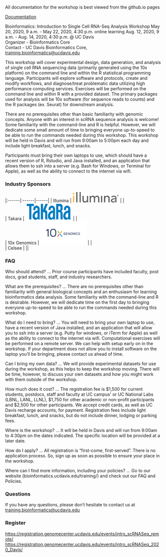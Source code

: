 All documentation for the workshop is best viewed from the github.io pages

[Documentation](https://ucdavis-bioinformatics-training.github.io/2020-Intro_Single_Cell_RNA_Seq/)

Bioinformatics: Introduction to Single Cell RNA-Seq Analysis Workshop
May 20, 2020, 9 a.m. - May 22, 2020, 4:30 p.m. online learning
Aug. 12, 2020, 9 a.m. - Aug. 14, 2020, 4:30 p.m. @ UC Davis  
Organizer - Bioinformatics Core  
Contact - UC Davis Bioinformatics Core, training.bioinformatics@ucdavis.edu

This workshop will cover experimental design, data generation, and analysis of single cell RNA sequencing data (primarily generated using the 10x platform) on the command line and within the R statistical programming language. Participants will explore software and protocols, create and modify workflows, and diagnose/treat problematic data utilizing high performance computing services. Exercises will be performed on the command line and within R with a provided dataset. The primary packages used for analysis will be 10x software (for sequence reads to counts) and the R packages (ex. Seurat) for downstream analysis.

There are no prerequisites other than basic familiarity with genomic concepts. Anyone with an interest in scRNA sequence analysis is welcome! Some familiarity with the command-line and R is helpful. However, we will dedicate some small amount of time to bringing everyone up-to-speed to be able to run the commands needed during this workshop. This workshop will be held in Davis and will run from 9:00am to 5:00pm each day and include light breakfast, lunch, and snacks.

Participants must bring their own laptops to use, which should have a recent version of R, Rstudio, and Java installed, and an application that allows them to ssh into a server (e.g. Bash for Windows, or Terminal for Apple), as well as the ability to connect to the internet via wifi.

### Industry Sponsors

|:------|:------|------|
| Illumina |  <img src="base_figures/illumina.png" alt="illumina" width="150px"/> |    |  
| Takara | <img src="base_figures/takara.png" alt="takara" width="150px"/> |    |  
| 10x Genomics | <img src="base_figures/10x.png" alt="10x genomics" width="150px"/> |    |  
| Celsee | ||

### FAQ

Who should attend? … Prior course participants have included faculty, post docs, grad students, staff, and industry researchers.

What are the prerequisites? … There are no prerequisites other than familiarity with general biological concepts and an enthusiasm for learning bioinformatics data analysis. Some familiarity with the command-line and R is desirable.  However, we will dedicate time on the first day to bringing everyone up-to-speed to be able to run the commands needed during this workshop.

What do I need to bring? … You will need to bring your own laptop to use, have a recent version of Java installed, and an application that will allow you to ssh into a server (e.g. Putty for windows, or iTerm for Apple) as well as the ability to connect to the internet via wifi. Computational exercises will be performed on a remote server. We can help with setup early on in the workshop. If your department does not allow you to install software on the laptop you’ll be bringing, please contact us ahead of time.

Can I bring my own data? … We will provide experimental datasets for use during the workshop, as this helps to keep the workshop moving. There will be time, however, to discuss your own datasets and how you might work with them outside of the workshop.

How much does it cost? … The registration fee is $1,500 for current students, postdocs, staff and faculty at UC campus' or UC National Labs (LBNL, LANL, LLNL), $1,750 for other academic or non-profit participants and $2,500 for other participants. We accept credit cards, as well as UC Davis recharge accounts, for payment.  Registration fees include light breakfast, lunch, and snacks, but do not include dinner, lodging or parking fees.

Where is the workshop? … It will be held in Davis and will run from 9:00am to 4:30pm on the dates indicated. The specific location will be provided at a later date.

How do I apply? … All registration is “first-come, first-served”. There is no application process.  So, sign up as soon as possible to ensure your place in the workshop.

Where can I find more information, including your policies?  ... Go to our website (bioinformatics.ucdavis.edu/training/) and check out our FAQ and Policies.

### Questions

If you have any questions, please don’t hesitate to contact us at training.bioinformatics@ucdavis.edu


### Register

https://registration.genomecenter.ucdavis.edu/events/intro_scRNASeq_remote/
https://registration.genomecenter.ucdavis.edu/events/intro_scRNASeq_2020_Davis/

